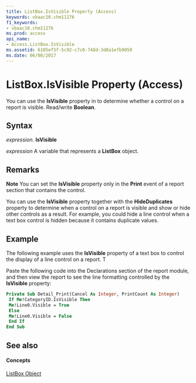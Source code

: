 ```yaml
---
title: ListBox.IsVisible Property (Access)
keywords: vbaac10.chm11276
f1_keywords:
- vbaac10.chm11276
ms.prod: access
api_name:
- Access.ListBox.IsVisible
ms.assetid: 6105ef5f-5c92-c7c0-748d-3d8a1efb9050
ms.date: 06/08/2017
---
```



# ListBox.IsVisible Property (Access)

You can use the **IsVisible** property in to determine whether a control on a report is visible. Read/write **Boolean**.


## Syntax

 _expression_. **IsVisible**

 _expression_ A variable that represents a **ListBox** object.


## Remarks


 **Note**  You can set the **IsVisible** property only in the **Print** event of a report section that contains the control.

You can use the **IsVisible** property together with the **HideDuplicates** property to determine when a control on a report is visible and show or hide other controls as a result. For example, you could hide a line control when a text box control is hidden because it contains duplicate values.


## Example

The following example uses the **IsVisible** property of a text box to control the display of a line control on a report. T



Paste the following code into the Declarations section of the report module, and then view the report to see the line formatting controlled by the **IsVisible** property:




```vb
Private Sub Detail_Print(Cancel As Integer, PrintCount As Integer) 
 If Me!CategoryID.IsVisible Then 
 Me!Line0.Visible = True 
 Else 
 Me!Line0.Visible = False 
 End If 
End Sub
```


## See also


#### Concepts


[ListBox Object](listbox-object-access.md)


